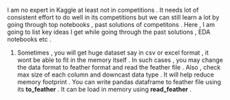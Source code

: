 I am no expert in Kaggle at least not in competitions . 
It needs lot of consistent effort to do well in its competitions but we can still learn a lot by going through top notebooks , past solutions of 
competitons . Here , I am going to list key ideas I get while going through the past solutions , EDA notebooks etc . 

1. Sometimes , you will get huge dataset say in csv or excel format , it wont be able to fit in the memory itself . 
In such cases , you may change the data format to feather format and read the feather file . 
Also , check max size of each column and downcast data type . It will help reduce memory footprint . 
You can write pandas dataframe to feather file using its **to_feather** . It can be load in memory using **read_feather** .

